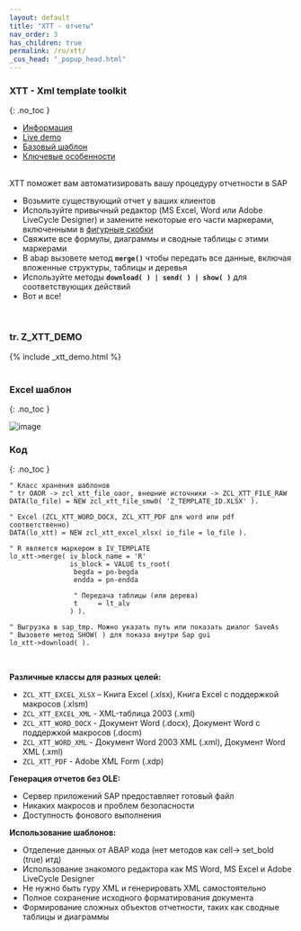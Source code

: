```yaml
---
layout: default
title: "XTT - отчеты"
nav_order: 3
has_children: true
permalink: /ru/xtt/
_cus_head: "_popup_head.html"
---
```


### **XTT** - Xml template toolkit
{: .no_toc }

<div class="tab-header">
<ul class="nav nav-tabs">
  <li class="active">
    <a data-toggle="tab" href="#info">Информация</a>
  </li>
  <li>
    <a data-toggle="tab" href="#demo">Live demo</a>
  </li>
  <li>
    <a data-toggle="tab" href="#basic">Базовый шаблон</a>
  </li>
  <li>
    <a data-toggle="tab" href="#key">Ключевые особенности</a>
  </li>
</ul>
</div>


<div class="tab-content">

<!-- TODO INFO -->
  <div class="tab-pane active" id="info">
<br/>
<div class="container-fluid" markdown="1">
XTT поможет вам автоматизировать вашу процедуру отчетности в SAP

- Возьмите существующий отчет у ваших клиентов
- Используйте привычный редактор (MS Excel, Word или Adobe LiveCycle Designer) и замените некоторые его части маркерами, включенными в [фигурные скобки](../xtt/compare/)
- Свяжите все формулы, диаграммы и сводные таблицы с этими маркерами
- В abap вызовете метод **`merge()`** чтобы передать все данные, включая вложенные структуры, таблицы и деревья
- Используйте методы **`download( ) | send( ) | show( )`** для соответствующих действий
- Вот и все!

</div> <!-- This close tag must be left aligned. -->
  </div>

<!-- TODO LIVE DEMO -->
<div class="tab-pane" id="demo">
<br/>
<div class="container-fluid" markdown="1">

### tr. Z_XTT_DEMO
</div> <!-- This close tag must be left aligned. -->
{% include _xtt_demo.html %}

</div>

<!-- TODO BASIC -->
<div class="tab-pane" id="basic">
<br/>
<div class="container-fluid" markdown="1">

###  Excel шаблон
{: .no_toc }

![image](https://user-images.githubusercontent.com/36256417/80579411-6b7c0600-8a23-11ea-8166-d48e63b7d085.png)

### Код
{: .no_toc }

```abap
" Класс хранения шаблонов
" tr OAOR -> zcl_xtt_file_oaor, внешние источники -> ZCL_XTT_FILE_RAW
DATA(lo_file) = NEW zcl_xtt_file_smw0( 'Z_TEMPLATE_ID.XLSX' ).

" Excel (ZCL_XTT_WORD_DOCX, ZCL_XTT_PDF для word или pdf соответственно)
DATA(lo_xtt) = NEW zcl_xtt_excel_xlsx( io_file = lo_file ).

" R является маркером в IV_TEMPLATE
lo_xtt->merge( iv_block_name = 'R'
               is_block = VALUE ts_root(
                begda = pn-begda
                endda = pn-endda
                
                " Передача таблицы (или дерева)
                t     = lt_alv    
               ) ).

" Выгрузка в sap_tmp. Можно указать путь или показать диалог SaveAs
" Вызовете метод SHOW( ) для показа внутри Sap gui
lo_xtt->download( ).
```
</div> <!-- This close tag must be left aligned. -->
  </div>

<!-- TODO KEY -->
<div class="tab-pane" id="key">
<br/>
<div class="container-fluid" markdown="1">

**Различные классы для разных целей:**
* `ZCL_XTT_EXCEL_XLSX` – Книга Excel (.xlsx), Книга Excel с поддержкой макросов (.xlsm)
* `ZCL_XTT_EXCEL_XML` - XML-таблица 2003 (.xml)
* `ZCL_XTT_WORD_DOCX` - Документ Word (.docx), Документ Word с поддержкой макросов (.docm)
* `ZCL_XTT_WORD_XML` - Документ Word 2003 XML (.xml), Документ Word XML (.xml)
* `ZCL_XTT_PDF` - Adobe XML Form (.xdp)

**Генерация отчетов без OLE:**
* Сервер приложений SAP предоставляет готовый файл
* Никаких макросов и проблем безопасности
* Доступность фонового выполнения

**Использование шаблонов:**
* Отделение данных от ABAP кода (нет методов как cell-> set_bold (true) итд)
* Использование знакомого редактора как MS Word, MS Excel и Adobe LiveCycle Designer
* Не нужно быть гуру XML и генерировать XML самостоятельно
* Полное сохранение исходного форматирования документа
* Формирование сложных объектов отчетности, таких как сводные таблицы и диаграммы

</div> <!-- This close tag must be left aligned. -->
</div>
</div>
